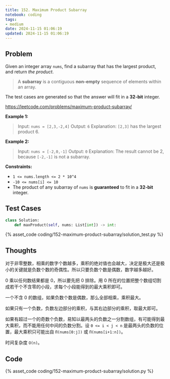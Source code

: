 ```yaml
---
title: 152. Maximum Product Subarray
notebook: coding
tags:
- medium
date: 2024-11-15 01:06:19
updated: 2024-11-15 01:06:19
---
```

## Problem

Given an integer array `nums`, find a subarray that has the largest product, and return _the product_.

> A **subarray** is a contiguous **non-empty** sequence of elements within an array.

The test cases are generated so that the answer will fit in a **32-bit** integer.

<https://leetcode.com/problems/maximum-product-subarray/>

**Example 1:**

> Input: `nums = [2,3,-2,4]`
> Output: `6`
> Explanation: `[2,3]` has the largest product 6.

**Example 2:**

> Input: `nums = [-2,0,-1]`
> Output: `0`
> Explanation: The result cannot be 2, because `[-2,-1]` is not a subarray.

**Constraints:**

- `1 <= nums.length <= 2 * 10^4`
- `-10 <= nums[i] <= 10`
- The product of any subarray of `nums` is **guaranteed** to fit in a **32-bit** integer.

## Test Cases

``` python
class Solution:
    def maxProduct(self, nums: List[int]) -> int:
```

{% asset_code coding/152-maximum-product-subarray/solution_test.py %}

## Thoughts

对于非零整数，相乘的数字个数越多，乘积的绝对值也会越大，决定是极大还是极小的关键就是负数个数的奇偶性。所以只要负数个数是偶数，数字越多越好。

0 乘以任何数结果都是 0，所以要先把 0 排除。用 0 所在的位置把整个数组切割成若干个不含零的小段，求每个小段能得到的最大乘积即可。

一个不含 0 的数组，如果负数个数是偶数，那么全部相乘，乘积最大。

如果只有一个负数，负数左边部分的乘积，与其右边部分的乘积，取最大即可。

如果有超过一个的奇数个负数，易知以最两头的负数之一分割数组，有可能得到最大乘积，而不能用任何中间的负数分割。设 `0 <= i < j < n` 是最两头的负数的位置，最大乘积只可能出自 `Π(nums[0:j])` 或 `Π(nums[i+1:n])`。

时间复杂度 `O(n)`。

## Code

{% asset_code coding/152-maximum-product-subarray/solution.py %}

